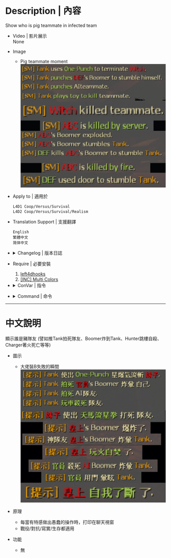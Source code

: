 # Description | 內容
Show who is pig teammate in infected team

* Video | 影片展示
<br/>None

* Image
	* Pig teammate moment
    <br/>![l4d_pig_infected_notify_1](image/l4d_pig_infected_notify_1.jpg)  

* Apply to | 適用於
	```
    L4D1 Coop/Versus/Survival
	L4D2 Coop/Versus/Survival/Realism
	```

* Translation Support | 支援翻譯
	```
	English
	繁體中文
	简体中文
	```

* <details><summary>Changelog | 版本日誌</summary>

    * v2.7 (2023-5-16)
        * Optimize Code

    * v2.6 (2023-4-6)
        * Translation Support

    * v1.0
        * Initial Release
</details>

* Require | 必要安裝
    1. [left4dhooks](https://forums.alliedmods.net/showthread.php?t=321696)
	2. [[INC] Multi Colors](https://github.com/fbef0102/L4D1_2-Plugins/releases/tag/Multi-Colors)

* <details><summary>ConVar | 指令</summary>

	None
</details>

* <details><summary>Command | 命令</summary>

	None
</details>

- - - -
# 中文說明
顯示誰是豬隊友 (譬如推Tank拍死隊友、Boomer炸到Tank、Hunter跳樓自殺、Charger著火死亡等等)

* 圖示
	* 大佬裝B失敗的瞬間
    <br/>![l4d_pig_infected_notify_1_zho](image/zho/l4d_pig_infected_notify_1_zho.jpg)  

* 原理
	* 每當有特感做出愚蠢的操作時，打印在聊天視窗
    * 戰役/對抗/寫實/生存都適用

* 功能
	* 無